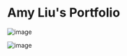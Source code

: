 # Amy Liu's Portfolio

![image](https://github.com/amyliu840/portfolio-2023/assets/53245596/9024838b-53e4-4e74-bf3f-2bcc2f0d3dd2)

![image](https://github.com/amyliu840/portfolio-2023/assets/53245596/eef2b440-4d8d-4d65-bd2f-bec040e7df6b)

